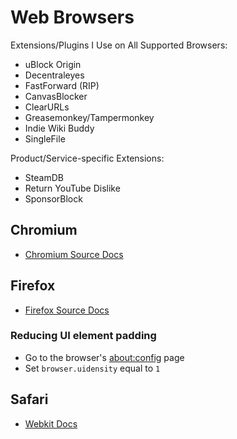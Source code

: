 # Web Browsers 
Extensions/Plugins I Use on All Supported Browsers:
- uBlock Origin
- Decentraleyes
- FastForward (RIP)
- CanvasBlocker
- ClearURLs
- Greasemonkey/Tampermonkey
- Indie Wiki Buddy
- SingleFile

Product/Service-specific Extensions:
- SteamDB
- Return YouTube Dislike
- SponsorBlock

## Chromium
- [Chromium Source Docs](https://chromium.googlesource.com/chromium/src/+/refs/heads/main/docs/README.md)

## Firefox
- [Firefox Source Docs](https://firefox-source-docs.mozilla.org/)

### Reducing UI element padding
- Go to the browser's [about\:config](#) page
- Set `browser.uidensity` equal to `1`

## Safari
- [Webkit Docs](https://docs.webkit.org/index.html)
